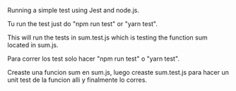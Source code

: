 Running a simple test using Jest and node.js.

Tu run the test just do "npm run test" or "yarn test".

This will run the tests in sum.test.js which is testing the function sum located in sum.js.



Para correr los test solo hacer "npm run test" o "yarn test".

Creaste una funcion sum en sum.js, luego creaste sum.test.js para hacer un unit  test de la funcion alli y finalmente lo corres.
